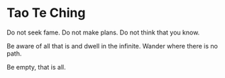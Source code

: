 # Tao Te Ching

Do not seek fame.
Do not make plans.
Do not think that you know.

Be aware of all that is and dwell in the infinite.
Wander where there is no path.

Be empty, that is all.
